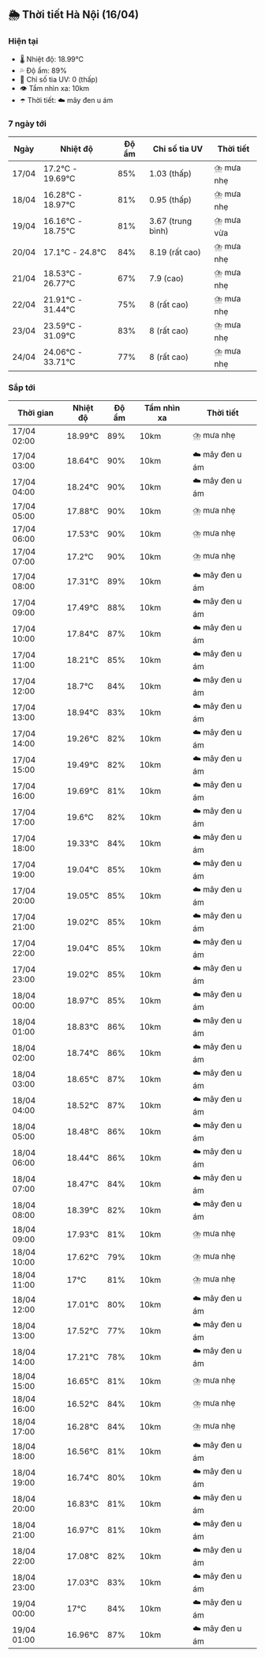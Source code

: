 ## 🌦️ Thời tiết Hà Nội (16/04)

### Hiện tại

- 🌡️ Nhiệt độ: 18.99℃
- 💦 Độ ẩm: 89%
- 🌟 Chỉ số tia UV: 0 (thấp)
- 👁️ Tầm nhìn xa: 10km
- ☂️ Thời tiết: ☁️ mây đen u ám

### 7 ngày tới

| Ngày | Nhiệt độ | Độ ẩm | Chỉ số tia UV | Thời tiết |
| --- | --- | --- | --- | --- |
| 17/04 | 17.2℃ - 19.69℃ | 85% | 1.03 (thấp) | ⛈️ mưa nhẹ |
| 18/04 | 16.28℃ - 18.97℃ | 81% | 0.95 (thấp) | ⛈️ mưa nhẹ |
| 19/04 | 16.16℃ - 18.75℃ | 81% | 3.67 (trung bình) | ⛈️ mưa vừa |
| 20/04 | 17.1℃ - 24.8℃ | 84% | 8.19 (rất cao) | ⛈️ mưa nhẹ |
| 21/04 | 18.53℃ - 26.77℃ | 67% | 7.9 (cao) | ⛈️ mưa nhẹ |
| 22/04 | 21.91℃ - 31.44℃ | 75% | 8 (rất cao) | ⛈️ mưa nhẹ |
| 23/04 | 23.59℃ - 31.09℃ | 83% | 8 (rất cao) | ⛈️ mưa nhẹ |
| 24/04 | 24.06℃ - 33.71℃ | 77% | 8 (rất cao) | ⛈️ mưa nhẹ |

### Sắp tới

| Thời gian | Nhiệt độ | Độ ẩm | Tầm nhìn xa | Thời tiết |
| --- | --- | --- | --- | --- |
| 17/04 02:00 | 18.99℃ | 89% | 10km | ⛈️ mưa nhẹ |
| 17/04 03:00 | 18.64℃ | 90% | 10km | ☁️ mây đen u ám |
| 17/04 04:00 | 18.24℃ | 90% | 10km | ☁️ mây đen u ám |
| 17/04 05:00 | 17.88℃ | 90% | 10km | ⛈️ mưa nhẹ |
| 17/04 06:00 | 17.53℃ | 90% | 10km | ⛈️ mưa nhẹ |
| 17/04 07:00 | 17.2℃ | 90% | 10km | ⛈️ mưa nhẹ |
| 17/04 08:00 | 17.31℃ | 89% | 10km | ☁️ mây đen u ám |
| 17/04 09:00 | 17.49℃ | 88% | 10km | ☁️ mây đen u ám |
| 17/04 10:00 | 17.84℃ | 87% | 10km | ☁️ mây đen u ám |
| 17/04 11:00 | 18.21℃ | 85% | 10km | ☁️ mây đen u ám |
| 17/04 12:00 | 18.7℃ | 84% | 10km | ☁️ mây đen u ám |
| 17/04 13:00 | 18.94℃ | 83% | 10km | ☁️ mây đen u ám |
| 17/04 14:00 | 19.26℃ | 82% | 10km | ☁️ mây đen u ám |
| 17/04 15:00 | 19.49℃ | 82% | 10km | ☁️ mây đen u ám |
| 17/04 16:00 | 19.69℃ | 81% | 10km | ☁️ mây đen u ám |
| 17/04 17:00 | 19.6℃ | 82% | 10km | ☁️ mây đen u ám |
| 17/04 18:00 | 19.33℃ | 84% | 10km | ☁️ mây đen u ám |
| 17/04 19:00 | 19.04℃ | 85% | 10km | ☁️ mây đen u ám |
| 17/04 20:00 | 19.05℃ | 85% | 10km | ☁️ mây đen u ám |
| 17/04 21:00 | 19.02℃ | 85% | 10km | ☁️ mây đen u ám |
| 17/04 22:00 | 19.04℃ | 85% | 10km | ☁️ mây đen u ám |
| 17/04 23:00 | 19.02℃ | 85% | 10km | ☁️ mây đen u ám |
| 18/04 00:00 | 18.97℃ | 85% | 10km | ☁️ mây đen u ám |
| 18/04 01:00 | 18.83℃ | 86% | 10km | ☁️ mây đen u ám |
| 18/04 02:00 | 18.74℃ | 86% | 10km | ☁️ mây đen u ám |
| 18/04 03:00 | 18.65℃ | 87% | 10km | ☁️ mây đen u ám |
| 18/04 04:00 | 18.52℃ | 87% | 10km | ☁️ mây đen u ám |
| 18/04 05:00 | 18.48℃ | 86% | 10km | ☁️ mây đen u ám |
| 18/04 06:00 | 18.44℃ | 86% | 10km | ☁️ mây đen u ám |
| 18/04 07:00 | 18.47℃ | 84% | 10km | ☁️ mây đen u ám |
| 18/04 08:00 | 18.39℃ | 82% | 10km | ☁️ mây đen u ám |
| 18/04 09:00 | 17.93℃ | 81% | 10km | ⛈️ mưa nhẹ |
| 18/04 10:00 | 17.62℃ | 79% | 10km | ⛈️ mưa nhẹ |
| 18/04 11:00 | 17℃ | 81% | 10km | ⛈️ mưa nhẹ |
| 18/04 12:00 | 17.01℃ | 80% | 10km | ☁️ mây đen u ám |
| 18/04 13:00 | 17.52℃ | 77% | 10km | ☁️ mây đen u ám |
| 18/04 14:00 | 17.21℃ | 78% | 10km | ☁️ mây đen u ám |
| 18/04 15:00 | 16.65℃ | 81% | 10km | ⛈️ mưa nhẹ |
| 18/04 16:00 | 16.52℃ | 84% | 10km | ⛈️ mưa nhẹ |
| 18/04 17:00 | 16.28℃ | 84% | 10km | ⛈️ mưa nhẹ |
| 18/04 18:00 | 16.56℃ | 81% | 10km | ☁️ mây đen u ám |
| 18/04 19:00 | 16.74℃ | 80% | 10km | ☁️ mây đen u ám |
| 18/04 20:00 | 16.83℃ | 81% | 10km | ☁️ mây đen u ám |
| 18/04 21:00 | 16.97℃ | 81% | 10km | ☁️ mây đen u ám |
| 18/04 22:00 | 17.08℃ | 82% | 10km | ☁️ mây đen u ám |
| 18/04 23:00 | 17.03℃ | 83% | 10km | ☁️ mây đen u ám |
| 19/04 00:00 | 17℃ | 84% | 10km | ☁️ mây đen u ám |
| 19/04 01:00 | 16.96℃ | 87% | 10km | ☁️ mây đen u ám |
